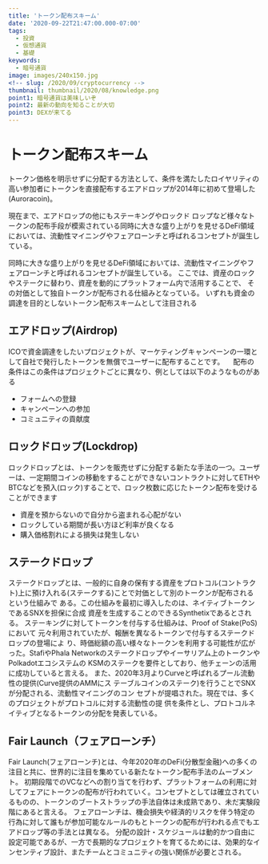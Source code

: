 ```yaml
---
title: 'トークン配布スキーム'
date: '2020-09-22T21:47:00.000-07:00'
tags:
  - 投資
  - 仮想通貨
  - 基礎
keywords:
  - 暗号通貨
image: images/240x150.jpg
<!-- slug: /2020/09/cryptocurrency -->
thumbnail: thumbnail/2020/08/knowledge.png
point1: 暗号通貨は美味しいぞ
point2: 最新の動向を知ることが大切
point3: DEXが来てる
---
```


# トークン配布スキーム
トークン価格を明示せずに分配する方法として、条件を満たしたロイヤリティの高い参加者にトークンを直接配布するエアドロップが2014年に初めて登場した(Auroracoin)。

現在まで、エアドロップの他にもステーキングやロックド
ロップなど様々なトークンの配布手段が模索されている同時に大きな盛り上がりを見せるDeFi領域においては、流動性マイニングやフェアローンチと呼ばれるコンセプトが誕生している。

同時に大きな盛り上がりを見せるDeFi領域においては、流動性マイニングやフェアローンチと呼ばれるコンセプトが誕生している。
ここでは、資産のロックやステークに替わり、資産を動的にプラットフォーム内で活用することで、
その対価として独自トークンが配布される仕組みとなっている。
いずれも資金の調達を目的としないトークン配布スキームとして注目される

## エアドロップ(Airdrop)
ICOで資金調達をしたいプロジェクトが、マーケティングキャンペーンの一環として自社で発行したトークンを無償でユーザーに配布することです。
　配布の条件はこの条件はプロジェクトごとに異なり、例としては以下のようなものがある
 - フォームへの登録
 - キャンペーンへの参加
 - コミュニティの貢献度
 
 ## ロックドロップ(Lockdrop)
 ロックドロップとは、トークンを販売せずに分配する新たな手法の一つ。ユーザーは、一定期間コインの移動をすることができないコントラクトに対してETHやBTCなどを預入(ロック)することで、ロック枚数に応じたトークン配布を受けることができます
- 資産を預からないので自分から盗まれる心配がない
- ロックしている期間が長い方ほど利率が良くなる
- 購入価格割れによる損失は発生しない

## ステークドロップ
ステークドロップとは、一般的に自身の保有する資産をプロトコル(コントラクト)上に預け入れる(ステークする)ことで対価として別のトークンが配布されるという仕組みで
ある。この仕組みを最初に導入したのは、ネイティブトークンであるSNXを担保に合成
資産を生成することのできるSynthetixであるとされる。
ステーキングに対してトークンを付与する仕組みは、Proof of Stake(PoS)において
元々利用されていたが、報酬を異なるトークンで付与するステークドロップの登場によ
り、時価総額の高い様々なトークンを利用する可能性が広がった。StafiやPhala
Networkのステークドロップやイーサリアム上のトークンやPolkadotエコシステムの
KSMのステークを要件としており、他チェーンの活用に成功していると言える。
また、2020年3月よりCurveと呼ばれるプール流動性の提供(Curve提供のAMMにス
テーブルコインのステーク)を行うことでSNXが分配される、流動性マイニングのコン
セプトが提唱された。現在では、多くのプロジェクトがプロトコルに対する流動性の提
供を条件とし、プロトコルネイティブとなるトークンの分配を発表している。

## Fair Launch（フェアローンチ）
Fair Launch(フェアローンチ)とは、今年2020年のDeFi(分散型金融)への多くの注目と共に、世界的に注目を集めている新たなトークン配布手法のムーブメント。
初期段階でのVCなどへの割り当てを行わず、プラットフォームの利用に対してフェアにトークンの配布が行われていく。コンセプトとしては確立されているものの、トークンのブートストラップの手法自体は未成熟であり、未だ実験段階にあると言える。
フェアローンチは、機会損失や経済的リスクを伴う特定の行為に対して誰もが参加可能なルールのもとトークンの配布が行われる点でもエアドロップ等の手法とは異なる。
分配の設計・スケジュールは動的かつ自由に設定可能であるが、一方で長期的なプロジェクトを育てるためには、効果的なインセンティブ設計、またチームとコミュニティの強い関係が必要とされる。